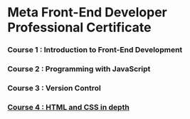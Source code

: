# Meta Front-End Developer Professional Certificate

### Course 1 : Introduction to Front-End Development
### Course 2 : Programming with JavaScript
### Course 3 : Version Control
### [Course 4 : HTML and CSS in depth](./C4%20-%20HTML%20and%20CSS%20in%20depth)